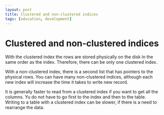 ```yaml
---
layout: post
title: Clustered and non-clustered indices
tags: [education, development]
---
```


# Clustered and non-clustered indices

With the clustered index the rows are stored physically on the disk in the same order as the index. Therefore, there can be only one clustered index.

With a non-clustered index, there is a second list that has pointers to the physical rows. You can have many non-clustered indices, although each new index will increase the time it takes to write new record.

It is generally faster to read from a clustered index if you want to get all the columns. Yu do not have to go first to the index and then to the table. Writing to a table with a clustered index can be slower, if there is a need to rearrange the data.